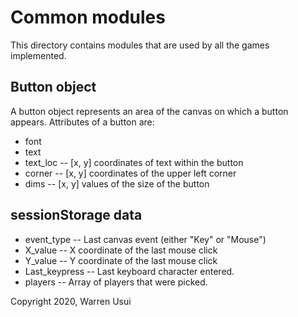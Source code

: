 # Common modules

This directory contains modules that are used by all the games implemented.

## Button object

A button object represents an area of the canvas on which a button appears.
Attributes of a button are:
* font
* text
* text_loc -- [x, y] coordinates of text within the button
* corner -- [x, y] coordinates of the upper left corner
* dims -- [x, y] values of the size of the button

## sessionStorage data

* event_type -- Last canvas event (either "Key" or "Mouse")
* X_value -- X coordinate of the last mouse click
* Y_value -- Y coordinate of the last mouse click
* Last_keypress -- Last keyboard character entered.
* players -- Array of players that were picked.

Copyright 2020, Warren Usui